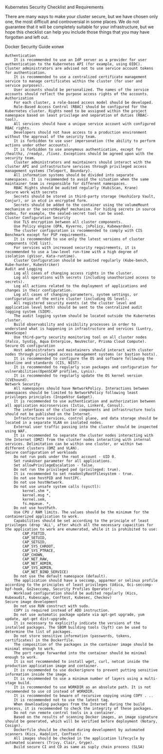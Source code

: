 Kubernetes Security Checklist and Requirements

There are many ways to make your cluster secure, but we have chosen only one, the most difficult and controversial in some places. We do not guarantee that it will be completely suitable for your infrastructure, but we hope this checklist can help you include those things that you may have forgotten and left out.

Docker Security Guide копия

    Authentication
        It is recommended to use an IdP server as a provider for user authentication to the Kubernetes API (for example, using OIDC). Cluster administrators are advised not to use service account tokens for authentication.
        It is recommended to use a centralized certificate management service to manage certificates within the cluster (for user and service purposes).
        User accounts should be personalized. The names of the service accounts should reflect the purpose access rights of the accounts.
    Authorization
        For each cluster, a role-based access model should be developed.
        Role-Based Access Control (RBAC) should be configured for the Kubernetes cluster. Rights need to be assigned within the project namespace based on least privilege and separation of duties (RBAC-tool).
        All services should have a unique service account with configured RBAC rights.
        Developers should not have access to a production environment without the approval of the security team.
        It is forbidden to use user impersonation (the ability to perform actions under other accounts).
        It is forbidden to use anonymous authentication, except for /healthz, /readyz, /livez. Exceptions should be agreed upon with the security team.
        Cluster administrators and maintainers should interact with the cluster API and infrastructure services through privileged access management systems (Teleport, Boundary).
        All information systems should be divided into separate namespaces. It is recommended to avoid the situation when the same maintainer team is responsible for different namespaces.
        RBAC Rights should be audited regularly (KubiScan, Krane)
    Secure work with secrets
        Secrets should be stored in third-party storage (HashiCorp Vault, Conjur), or in etcd in encrypted form.
        Secrets should be added to the container using the volumeMount mechanism or the secretKeyRef mechanism. For hiding secrets in source codes, for example, the sealed-secret tool can be used.
    Cluster Configuration Security
        Use TLS encryption between all cluster components.
        Use Policy engine (OPA, Kyverno, jsPolicy, Kubewarden).
        The cluster configuration is recommended to comply with CIS Benchmark except for PSP requirements.
        It is recommended to use only the latest versions of cluster components (CVE list).
        For services with increased security requirements, it is recommended to use a low-level run-time with a high degree of isolation (gVisor, Kata-runtime).
        Cluster Configuration should be audited regularly (Kube-bench, Kube-hunter, Kubestriker)
    Audit and Logging
        Log all cases of changing access rights in the cluster.
        Log all operations with secrets (including unauthorized access to secrets).
        Log all actions related to the deployment of applications and changes in their configuration.
        Log all cases of changing parameters, system settings, or configuration of the entire cluster (including OS level).
        All registered security events (at the cluster level and application level both) should be sent to the centralized audit logging system (SIEM).
        The audit logging system should be located outside the Kubernetes cluster.
        Build observability and visibility processes in order to understand what is happening in infrastructure and services (Luntry, WaveScope)
        Use third-party security monitoring tool on all cluster nodes (Falco, Sysdig, Aqua Enterpise, NeuVector, Prisma Cloud Compute).
    Secure OS configuration
        Host administrators and maintainers should interact with cluster nodes through privileged access management systems (or bastion hosts).
        It is recommended to configure the OS and software following the baseline and standards (CIS, NIST).
        It is recommended to regularly scan packages and configuration for vulnerabilities(OpenSCAP profiles, Lynis).
        It is recommended to regularly update the OS kernel version (CVEhound).
    Network Security
        All namespaces should have NetworkPolicy. Interactions between namespaces should be limited to NetworkPolicy following least privileges principles (Inspektor Gadget).
        It is recommended to use authentication and authorization between all application microservices (Istio, Linkerd, Consul).
        The interfaces of the cluster components and infrastructure tools should not be published on the Internet.
        Infrastructure services, control plane, and data storage should be located in a separate VLAN on isolated nodes.
        External user traffic passing into the cluster should be inspected using WAF.
        It is recommended to separate the cluster nodes interacting with the Internet (DMZ) from the cluster nodes interacting with internal services. Delimitation can be within one cluster, or within two different clusters (DMZ and VLAN).
    Secure configuration of workloads
        Do not run pods under the root account - UID 0.
        Set runAsUser parameter for all applications.
        Set allowPrivilegeEscalation - false.
        Do not run the privileged pod (privileged: true).
        It is recommended to set readonlyRootFilesystem - true.
        Do not use hostPID and hostIPC.
        Do not use hostNetwork.
        Do not use unsafe system calls (sysctl):
            kernel.shm *,
            kernel.msg *,
            kernel.sem,
            fs.mqueue. *,
        Do not use hostPath.
        Use CPU / RAM limits. The values should be the minimum for the containerized application to work.
        Capabilities should be set according to the principle of least privileges (drop 'ALL', after which all the necessary capacities for the application to work are enumerated, while it is prohibited to use:
            CAP_FSETID,
            CAP_SETUID,
            CAP_SETGID,
            CAP_SYS_CHROOT,
            CAP_SYS_PTRACE,
            CAP_CHOWN,
            CAP_NET_RAW,
            CAP_NET_ADMIN,
            CAP_SYS_ADMIN,
            CAP_NET_BIND_SERVICE)
        Do not use the default namespace (default).
        The application should have a seccomp, apparmor or selinux profile according to the principles of least privileges (Udica, Oci-seccomp-bpf-hook, Go2seccomp, Security Profiles Operator).
        Workload configuration should be audited regularly (Kics, Kubeaudit, Kubescape, Conftest, Kubesec, Checkov)
    Secure image development
        Do not use RUN construct with sudo.
        COPY is required instead of ADD instruction.
        Do not use automatic package update via apt-get upgrade, yum update, apt-get dist-upgrade.
        It is necessary to explicitly indicate the versions of the installed packages. The SBOM building tools (Syft) can be used to determine the list of packages.
        Do not store sensitive information (passwords, tokens, certificates) in the Dockerfile.
        The composition of the packages in the container image should be minimal enough to work.
        The port range forwarded into the container should be minimal enough to work.
        It is not recommended to install wget, curl, netcat inside the production application image and container.
        It is recommended to use dockerignore to prevent putting sensitive information inside the image.
        It is recommended to use a minimum number of layers using a multi-stage build.
        It is recommended to use WORKDIR as an absolute path. It is not recommended to use cd instead of WORKDIR.
        It is recommended to beware of recursive copying using COPY . ..
        It is recommended not to use the latest tag.
        When downloading packages from the Internet during the build process, it is recommended to check the integrity of these packages.
        Do not run remote control tools in a container.
        Based on the results of scanning Docker images, an image signature should be generated, which will be verified before deployment (Notary, Cosign).
        Dockerfile should be checked during development by automated scanners (Kics, Hadolint, Conftest).
        All images should be checked in the application lifecycle by automated scanners (Trivy, Clair, Grype).
        Build secure CI and CD as same as suply chain process (SLSA)
